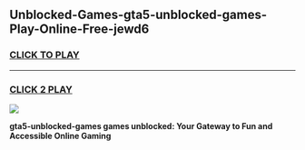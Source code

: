 
## Unblocked-Games-gta5-unblocked-games-Play-Online-Free-jewd6
<h3>
<a href="https://premium76.site?title=gta5-unblocked-games&ref=26A">CLICK TO PLAY</a></h3>
<hr>

<h3>
<a href="https://premium76.site?title=gta5-unblocked-games&ref=26A">CLICK 2 PLAY</a>
  
</h3>

<a href="https://premium76.site?title=gta5-unblocked-games&ref=26A"><img src="https://clearcache.store/games.png"></a>


**gta5-unblocked-games games unblocked: Your Gateway to Fun and Accessible Online Gaming**
